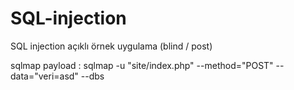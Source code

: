 # SQL-injection
SQL injection açıklı örnek uygulama (blind / post)


sqlmap payload : sqlmap -u "site/index.php" --method="POST" --data="veri=asd" --dbs
